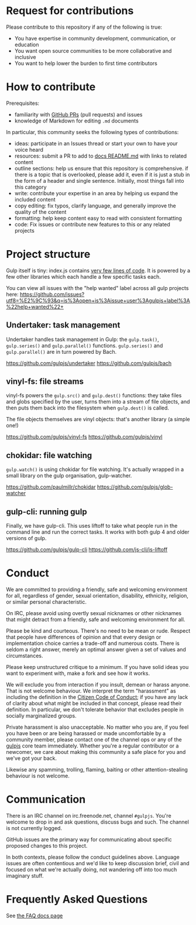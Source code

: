 # Request for contributions

Please contribute to this repository if any of the following is true:
- You have expertise in community development, communication, or education
- You want open source communities to be more collaborative and inclusive
- You want to help lower the burden to first time contributors

# How to contribute

Prerequisites:

- familiarity with [GitHub PRs](https://help.github.com/articles/using-pull-requests) (pull requests) and issues
- knowledge of Markdown for editing `.md` documents

In particular, this community seeks the following types of contributions:

- ideas: participate in an Issues thread or start your own to have your voice
heard
- resources: submit a PR to add to [docs README.md](/docs/README.md) with links to related content
- outline sections: help us ensure that this repository is comprehensive. if
there is a topic that is overlooked, please add it, even if it is just a stub
in the form of a header and single sentence. Initially, most things fall into
this category
- write: contribute your expertise in an area by helping us expand the included
content
- copy editing: fix typos, clarify language, and generally improve the quality
of the content
- formatting: help keep content easy to read with consistent formatting
- code: Fix issues or contribute new features to this or any related projects

# Project structure

Gulp itself is tiny: index.js contains [very few lines of code](https://github.com/gulpjs/gulp/blob/4.0/index.js).
It is powered by a few other libraries which each handle a few specific tasks
each.

You can view all issues with the "help wanted" label across all gulp projects
here: https://github.com/issues?utf8=%E2%9C%93&q=is%3Aopen+is%3Aissue+user%3Agulpjs+label%3A%22help+wanted%22+

## Undertaker: task management

Undertaker handles task management in Gulp: the `gulp.task()`, `gulp.series()`
and `gulp.parallel()` functions. `gulp.series()` and `gulp.parallel()` are in
turn powered by Bach.

https://github.com/gulpjs/undertaker
https://github.com/gulpjs/bach

## vinyl-fs: file streams

vinyl-fs powers the `gulp.src()` and `gulp.dest()` functions: they take files
and globs specified by the user, turns them into a stream of file objects,
and then puts them back into the filesystem when `gulp.dest()` is called.

The file objects themselves are vinyl objects: that's another library (a simple
one!)

https://github.com/gulpjs/vinyl-fs
https://github.com/gulpjs/vinyl

## chokidar: file watching

`gulp.watch()` is using chokidar for file watching. It's actually wrapped in a
small library on the gulp organisation, gulp-watcher.

https://github.com/paulmillr/chokidar
https://github.com/gulpjs/glob-watcher

## gulp-cli: running gulp

Finally, we have gulp-cli. This uses liftoff to take what people run in the
command line and run the correct tasks. It works with both gulp 4 and older
versions of gulp.

https://github.com/gulpjs/gulp-cli
https://github.com/js-cli/js-liftoff

# Conduct

We are committed to providing a friendly, safe and welcoming environment for
all, regardless of gender, sexual orientation, disability, ethnicity, religion,
or similar personal characteristic.

On IRC, please avoid using overtly sexual nicknames or other nicknames that
might detract from a friendly, safe and welcoming environment for all.

Please be kind and courteous. There's no need to be mean or rude.
Respect that people have differences of opinion and that every design or
implementation choice carries a trade-off and numerous costs. There is seldom
a right answer, merely an optimal answer given a set of values and
circumstances.

Please keep unstructured critique to a minimum. If you have solid ideas you
want to experiment with, make a fork and see how it works.

We will exclude you from interaction if you insult, demean or harass anyone.
That is not welcome behaviour. We interpret the term "harassment" as
including the definition in the
[Citizen Code of Conduct](http://citizencodeofconduct.org/);
if you have any lack of clarity about what might be included in that concept,
please read their definition. In particular, we don't tolerate behavior that
excludes people in socially marginalized groups.

Private harassment is also unacceptable. No matter who you are, if you feel
you have been or are being harassed or made uncomfortable by a community
member, please contact one of the channel ops or any of the
[gulpjs](https://github.com/orgs/gulpjs/people) core team
immediately. Whether you're a regular contributor or a newcomer, we care about
making this community a safe place for you and we've got your back.

Likewise any spamming, trolling, flaming, baiting or other attention-stealing
behaviour is not welcome.


# Communication

There is an IRC channel on irc.freenode.net, channel `#gulpjs`. You're
welcome to drop in and ask questions, discuss bugs and such. The channel is
not currently logged.

GitHub issues are the primary way for communicating about specific proposed
changes to this project.

In both contexts, please follow the conduct guidelines above. Language issues
are often contentious and we'd like to keep discussion brief, civil and focused
on what we're actually doing, not wandering off into too much imaginary stuff.

# Frequently Asked Questions

See [the FAQ docs page](/docs/FAQ.md)
